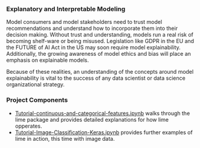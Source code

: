 ### Explanatory and Interpretable Modeling

Model consumers and model stakeholders need to trust model recommendations and understand how to incorporate them into their decision making. Without trust and understanding, models run a real risk of becoming shelf-ware or being misused. Legislation like GDPR in the EU and the FUTURE of AI Act in the US may soon require model explainability. Additionally, the growing awareness of model ethics and bias will place an emphasis on explainable models. 

Because of these realities, an understanding of the concepts around model explainability is vital to the success of any data scientist or data science organizational strategy. 

### Project Components
* <a href="Tutorial-continuous-and-categorical-features.ipynb" target="_blank">Tutorial-continuous-and-categorical-features.ipynb</a> walks through the lime package and provides detailed explanations for how lime opperates.
* <a href="Tutorial-Image-Classification-Keras.ipynb" target="_blank">Tutorial-Image-Classification-Keras.ipynb</a> provides further examples of lime in action, this time with image data.
